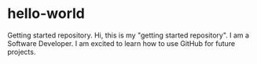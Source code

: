 # hello-world
Getting started repository.
Hi, this is my "getting started repository".
I am a Software Developer. 
I am excited to learn how to use GitHub for future projects. 
